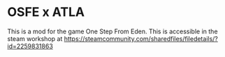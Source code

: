 # OSFE x ATLA
This is a mod for the game One Step From Eden.
This is accessible in the steam workshop at https://steamcommunity.com/sharedfiles/filedetails/?id=2259831863



